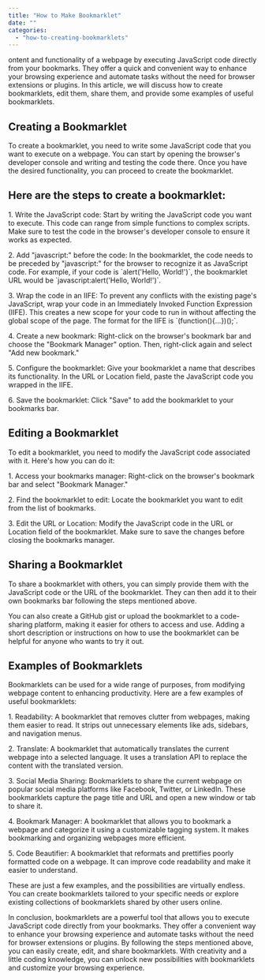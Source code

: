 ```yaml
---
title: "How to Make Bookmarklet"
date: ""
categories: 
  - "how-to-creating-bookmarklets"
---
```


ontent and functionality of a webpage by executing JavaScript code directly from your bookmarks. They offer a quick and convenient way to enhance your browsing experience and automate tasks without the need for browser extensions or plugins. In this article, we will discuss how to create bookmarklets, edit them, share them, and provide some examples of useful bookmarklets.

## Creating a Bookmarklet

To create a bookmarklet, you need to write some JavaScript code that you want to execute on a webpage. You can start by opening the browser's developer console and writing and testing the code there. Once you have the desired functionality, you can proceed to create the bookmarklet.

## Here are the steps to create a bookmarklet:

1\. Write the JavaScript code: Start by writing the JavaScript code you want to execute. This code can range from simple functions to complex scripts. Make sure to test the code in the browser's developer console to ensure it works as expected.

2\. Add "javascript:" before the code: In the bookmarklet, the code needs to be preceded by "javascript:" for the browser to recognize it as JavaScript code. For example, if your code is \`alert('Hello, World!')\`, the bookmarklet URL would be \`javascript:alert('Hello, World!')\`.

3\. Wrap the code in an IIFE: To prevent any conflicts with the existing page's JavaScript, wrap your code in an Immediately Invoked Function Expression (IIFE). This creates a new scope for your code to run in without affecting the global scope of the page. The format for the IIFE is \`(function(){...})();\`.

4\. Create a new bookmark: Right-click on the browser's bookmark bar and choose the "Bookmark Manager" option. Then, right-click again and select "Add new bookmark."

5\. Configure the bookmarklet: Give your bookmarklet a name that describes its functionality. In the URL or Location field, paste the JavaScript code you wrapped in the IIFE.

6\. Save the bookmarklet: Click "Save" to add the bookmarklet to your bookmarks bar.

## Editing a Bookmarklet

To edit a bookmarklet, you need to modify the JavaScript code associated with it. Here's how you can do it:

1\. Access your bookmarks manager: Right-click on the browser's bookmark bar and select "Bookmark Manager."

2\. Find the bookmarklet to edit: Locate the bookmarklet you want to edit from the list of bookmarks.

3\. Edit the URL or Location: Modify the JavaScript code in the URL or Location field of the bookmarklet. Make sure to save the changes before closing the bookmarks manager.

## Sharing a Bookmarklet

To share a bookmarklet with others, you can simply provide them with the JavaScript code or the URL of the bookmarklet. They can then add it to their own bookmarks bar following the steps mentioned above.

You can also create a GitHub gist or upload the bookmarklet to a code-sharing platform, making it easier for others to access and use. Adding a short description or instructions on how to use the bookmarklet can be helpful for anyone who wants to try it out.

## Examples of Bookmarklets

Bookmarklets can be used for a wide range of purposes, from modifying webpage content to enhancing productivity. Here are a few examples of useful bookmarklets:

1\. Readability: A bookmarklet that removes clutter from webpages, making them easier to read. It strips out unnecessary elements like ads, sidebars, and navigation menus.

2\. Translate: A bookmarklet that automatically translates the current webpage into a selected language. It uses a translation API to replace the content with the translated version.

3\. Social Media Sharing: Bookmarklets to share the current webpage on popular social media platforms like Facebook, Twitter, or LinkedIn. These bookmarklets capture the page title and URL and open a new window or tab to share it.

4\. Bookmark Manager: A bookmarklet that allows you to bookmark a webpage and categorize it using a customizable tagging system. It makes bookmarking and organizing webpages more efficient.

5\. Code Beautifier: A bookmarklet that reformats and prettifies poorly formatted code on a webpage. It can improve code readability and make it easier to understand.

These are just a few examples, and the possibilities are virtually endless. You can create bookmarklets tailored to your specific needs or explore existing collections of bookmarklets shared by other users online.

In conclusion, bookmarklets are a powerful tool that allows you to execute JavaScript code directly from your bookmarks. They offer a convenient way to enhance your browsing experience and automate tasks without the need for browser extensions or plugins. By following the steps mentioned above, you can easily create, edit, and share bookmarklets. With creativity and a little coding knowledge, you can unlock new possibilities with bookmarklets and customize your browsing experience.
